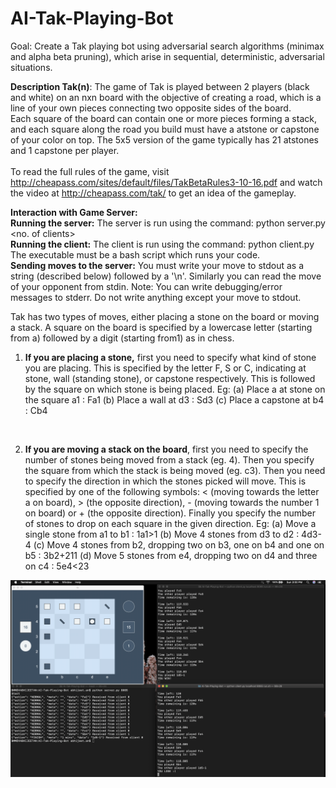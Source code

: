 # AI-Tak-Playing-Bot

Goal: Create a Tak playing bot using adversarial search algorithms (minimax and alpha beta pruning), which arise in sequential, deterministic, adversarial situations.


<b>Description Tak(n)</b>: The game of Tak is played between 2 players (black and white) on an nxn board with the objective of creating a road, which is a line of your own pieces connecting two
opposite sides of the board. </br>
Each square of the board can contain one or more pieces forming a stack,
and each square along the road you build must have a 
atstone or capstone of your color on top. The
5x5 version of the game typically has 21 
atstones and 1 capstone per player. </br></br> To read the full rules
of the game, visit http://cheapass.com/sites/default/files/TakBetaRules3-10-16.pdf and
watch the video at http://cheapass.com/tak/ to get an idea of the gameplay.


<b>Interaction with Game Server: </b></br>
<b>Running the server:</b> The server is run using the command:
python server.py <port no.> <no. of clients>
</br>
<b>Running the client:</b> The client is run using the command:
python client.py <server ip> <port no.> <executable>
<br>
The executable must be a bash script which runs your code.
<br>
<b>Sending moves to the server:</b>
You must write your move to stdout as a string (described below) followed by a '\n'. Similarly you
can read the move of your opponent from stdin. Note: You can write debugging/error messages
to stderr. Do not write anything except your move to stdout.

Tak has two types of moves, either placing a stone on the board or moving a stack. A square
on the board is specified by a lowercase letter (starting from a) followed by a digit (starting from1) as in chess.

1. <b>If you are placing a stone,</b> first you need to specify what kind of stone you are placing. This
is specified by the letter F, S or C, indicating 
at stone, wall (standing stone), or capstone
respectively. This is followed by the square on which stone is being placed. Eg:
(a) Place a 
at stone on the square a1 : Fa1
(b) Place a wall at d3 : Sd3
(c) Place a capstone at b4 : Cb4
<br>

2. <b>If you are moving a stack on the board</b>, first you need to specify the number of stones being
moved from a stack (eg. 4). Then you specify the square from which the stack is being moved
(eg. c3). Then you need to specify the direction in which the stones picked will move. This
is specified by one of the following symbols: < (moving towards the letter a on board), > (the
opposite direction), - (moving towards the number 1 on board) or + (the opposite direction).
Finally you specify the number of stones to drop on each square in the given direction. Eg:
(a) Move a single stone from a1 to b1 : 1a1>1
(b) Move 4 stones from d3 to d2 : 4d3-4
(c) Move 4 stones from b2, dropping two on b3, one on b4 and one on b5 : 3b2+211
(d) Move 5 stones from e4, dropping two on d4 and three on c4 : 5e4<23


![Screenshot](screenshot.png)
